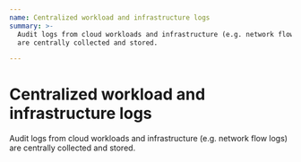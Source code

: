 ```yaml
---
name: Centralized workload and infrastructure logs
summary: >-
  Audit logs from cloud workloads and infrastructure (e.g. network flow logs)
  are centrally collected and stored. 

---
```


# Centralized workload and infrastructure logs

Audit logs from cloud workloads and infrastructure (e.g. network flow logs) are centrally collected and stored. 


